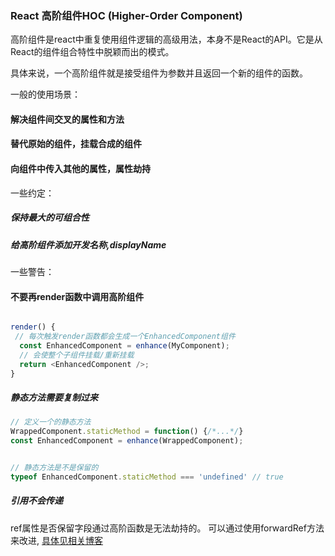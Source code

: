 ### React 高阶组件HOC (Higher-Order Component) ###

高阶组件是react中重复使用组件逻辑的高级用法，本身不是React的API。它是从React的组件组合特性中脱颖而出的模式。

具体来说，一个高阶组件就是接受组件为参数并且返回一个新的组件的函数。

一般的使用场景：

#### 解决组件间交叉的属性和方法 ####
#### 替代原始的组件，挂载合成的组件 ####
#### 向组件中传入其他的属性，属性劫持 ####

一些约定：

##### 保持最大的可组合性 #####
##### 给高阶组件添加开发名称,displayName #####

一些警告：

#### 不要再render函数中调用高阶组件 ####

```javascript

render() {
 // 每次触发render函数都会生成一个EnhancedComponent组件
  const EnhancedComponent = enhance(MyComponent);
  // 会使整个子组件挂载/重新挂载
  return <EnhancedComponent />;
}

```
##### 静态方法需要复制过来 #####

```javascript
// 定义一个的静态方法
WrappedComponent.staticMethod = function() {/*...*/}
const EnhancedComponent = enhance(WrappedComponent);


// 静态方法是不是保留的
typeof EnhancedComponent.staticMethod === 'undefined' // true

```

##### 引用不会传递 #####

ref属性是否保留字段通过高阶函数是无法劫持的。
可以通过使用forwardRef方法来改进, [具体见相关博客](https://www.jianshu.com/p/fac884647720)







